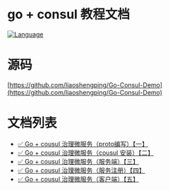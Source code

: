 
go + consul 教程文档
==============

[![Language](https://img.shields.io/badge/Language-Go-blue.svg)](https://golang.org/)

源码
==============
[https://github.com/liaoshengping/Go-Consul-Demo](https://github.com/liaoshengping/Go-Consul-Demo)


文档列表
==============

* [✅ Go + cousul 治理微服务（proto编写）【一】](https://github.com/liaoshengping/Go-Consul-Demo/blob/master/docs/proto.md)
* [✅ Go + cousul 治理微服务（cousul 安装）【二】](https://github.com/liaoshengping/Go-Consul-Demo/blob/master/docs/cousul.md)
* [✅ Go + cousul 治理微服务（服务端）【三】](https://github.com/liaoshengping/Go-Consul-Demo/blob/master/docs/server.md)
* [✅ Go + cousul 治理微服务（服务注册）【四】](https://github.com/liaoshengping/Go-Consul-Demo/blob/master/docs/register.md)
* [✅ Go + cousul 治理微服务（客户端）【五】](https://github.com/liaoshengping/Go-Consul-Demo/blob/master/docs/client.md)

